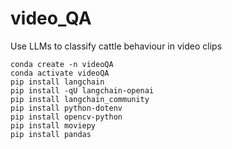# video_QA
Use LLMs to classify cattle behaviour in video clips

```
conda create -n videoQA
conda activate videoQA
pip install langchain
pip install -qU langchain-openai
pip install langchain_community
pip install python-dotenv
pip install opencv-python
pip install moviepy
pip install pandas
```